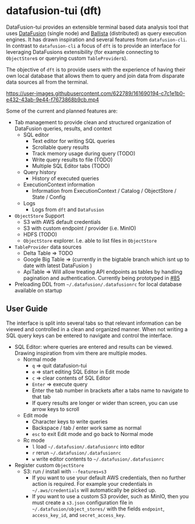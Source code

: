 # datafusion-tui (dft)

DataFusion-tui provides an extensible terminal based data analysis tool that uses [DataFusion](https://github.com/apache/arrow-datafusion) (single node) and [Ballista](https://github.com/apache/arrow-ballista) (distributed) as query execution engines. It has drawn inspiration and several features from `datafusion-cli`. In contrast to `datafusion-cli` a focus of `dft` is to provide an interface for leveraging DataFusions extensibility (for example connecting to `ObjectStore`s or querying custom `TableProvider`s).  

The objective of `dft` is to provide users with the experience of having their own local database that allows them to query and join data from disparate data sources all from the terminal.  

https://user-images.githubusercontent.com/622789/161690194-c7c1e1b0-e432-43ab-9e44-f7673868b9cb.mp4

Some of the current and planned features are:

- Tab management to provide clean and structured organization of DataFusion queries, results, and context
  - SQL editor
    - Text editor for writing SQL queries
    - Scrollable query results
    - Track memory usage during query (TODO)
    - Write query results to file (TODO)
    - Multiple SQL Editor tabs (TODO)
  - Query history
    - History of executed queries
  - ExecutionContext information
    - Information from ExecutionContext / Catalog / ObjectStore / State / Config
  - Logs
    - Logs from `dft` and `DataFusion`
- `ObjectStore` Support
  - S3 with AWS default credentials
  - S3 with custom endpoint / provider (i.e. MinIO)
  - HDFS (TODO)
  - `ObjectStore` explorer. I.e. able to list files in `ObjectStore`
- `TableProvider` data sources
  - Delta Table => TODO
  - Google Big Table => (currently in the bigtable branch which isnt up to date with latest DataFusion )
  - ApiTable => Will allow treating API endpoints as tables by handling pagination and authentication.  Currently being prototyped in [#85](https://github.com/datafusion-contrib/datafusion-tui/pull/85)
- Preloading DDL from `~/.datafusion/.datafusionrc` for local database available on startup

## User Guide

The interface is split into several tabs so that relevant information can be viewed and controlled in a clean and organized manner. When not writing a SQL query keys can be entered to navigate and control the interface.

- SQL Editor: where queries are entered and results can be viewed.  Drawing inspiration from vim there are multiple modes.
  - Normal mode
    - `q` => quit datafusion-tui
    - `e` => start editing SQL Editor in Edit mode
    - `c` => clear contents of SQL Editor
    - `Enter` => execute query
    - Enter the tab number in brackets after a tabs name to navigate to that tab
    - If query results are longer or wider than screen, you can use arrow keys to scroll
  - Edit mode
    - Character keys to write queries
    - Backspace / tab / enter work same as normal
    - `esc` to exit Edit mode and go back to Normal mode
  - Rc mode
    - `l` load `~/.datafusion/.datafusionrc` into editor
    - `r` rerun `~/.datafusion/.datafusionrc`
    - `w` write editor contents to `~/.datafusion/.datafusionrc`
- Register custom `ObjectStore`
  - S3: run / install with `--features=s3`
    - If you want to use your default AWS credentials, then no further action is required. For example your credentials in `~/.aws/credentials` will automatically be picked up.
    - If you want to use a custom S3 provider, such as MinIO, then you must create a `s3.json` configuration file in `~/.datafusion/object_stores/` with the fields `endpoint`, `access_key_id`, and `secret_access_key`.
